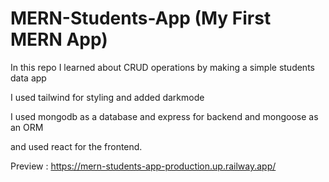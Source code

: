 # MERN-Students-App (My First MERN App)
In this repo I learned about CRUD operations by making a simple students data app 

I used tailwind for styling and added darkmode

I used mongodb as a database and express for backend and mongoose as an ORM

and used react for the frontend.

Preview : https://mern-students-app-production.up.railway.app/
